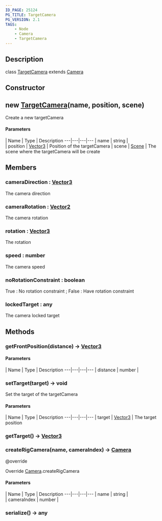 ```yaml
---
ID_PAGE: 25124
PG_TITLE: TargetCamera
PG_VERSION: 2.1
TAGS:
    - Node
    - Camera
    - TargetCamera
---
```

## Description

class [TargetCamera](/classes/2.3/TargetCamera) extends [Camera](/classes/2.3/Camera)



## Constructor

## new [TargetCamera](/classes/2.3/TargetCamera)(name, position, scene)

Create a new targetCamera

#### Parameters
 | Name | Type | Description
---|---|---|---
 | name | string |   
 | position | [Vector3](/classes/2.3/Vector3) |   Position of the targetCamera
 | scene | [Scene](/classes/2.3/Scene) |   The scene where the targetCamera will be create
## Members

### cameraDirection : [Vector3](/classes/2.3/Vector3)

The camera direction

### cameraRotation : [Vector2](/classes/2.3/Vector2)

The camera rotation

### rotation : [Vector3](/classes/2.3/Vector3)

The rotation

### speed : number

The camera speed

### noRotationConstraint : boolean

True : No rotation constraint ; False : Have rotation constraint

### lockedTarget : any

The camera locked target

## Methods

### getFrontPosition(distance) &rarr; [Vector3](/classes/2.3/Vector3)



#### Parameters
 | Name | Type | Description
---|---|---|---
 | distance | number |  

### setTarget(target) &rarr; void

Set the target of the targetCamera

#### Parameters
 | Name | Type | Description
---|---|---|---
 | target | [Vector3](/classes/2.3/Vector3) |   The target position

### getTarget() &rarr; [Vector3](/classes/2.3/Vector3)


### createRigCamera(name, cameraIndex) &rarr; [Camera](/classes/2.3/Camera)

@override

Override [Camera](/classes/2.3/Camera).createRigCamera

#### Parameters
 | Name | Type | Description
---|---|---|---
 | name | string |   
 | cameraIndex | number |   
### serialize() &rarr; any


